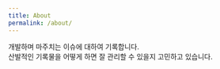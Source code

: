 ```yaml
---
title: About
permalink: /about/
---
```


개발하며 마주치는 이슈에 대하여 기록합니다.   
산발적인 기록물을 어떻게 하면 잘 관리할 수 있을지 고민하고 있습니다.